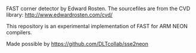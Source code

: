 FAST corner detector by Edward Rosten.
The sourcefiles are from the CVD library: http://www.edwardrosten.com/cvd/

This repository is an experimental implementation of FAST for ARM NEON compilers.

Made possible by https://github.com/DLTcollab/sse2neon
